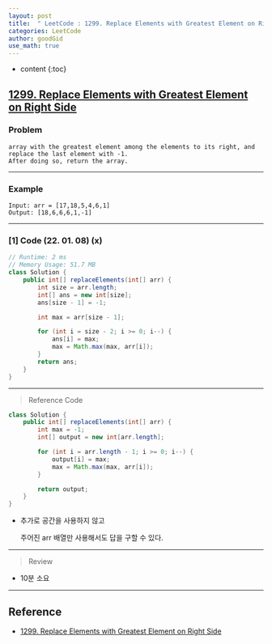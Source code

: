 ```yaml
---
layout: post
title:  " LeetCode : 1299. Replace Elements with Greatest Element on Right Side "
categories: LeetCode
author: goodGid
use_math: true
---
```

* content
{:toc}

## [1299. Replace Elements with Greatest Element on Right Side](https://leetcode.com/problems/replace-elements-with-greatest-element-on-right-side/)

### Problem

```
array with the greatest element among the elements to its right, and replace the last element with -1.
After doing so, return the array.
```


---

### Example

```
Input: arr = [17,18,5,4,6,1]
Output: [18,6,6,6,1,-1]
```

---

### [1] Code (22. 01. 08) (x)

``` java
// Runtime: 2 ms
// Memory Usage: 51.7 MB
class Solution {
    public int[] replaceElements(int[] arr) {
        int size = arr.length;
        int[] ans = new int[size];
        ans[size - 1] = -1;

        int max = arr[size - 1];

        for (int i = size - 2; i >= 0; i--) {
            ans[i] = max;
            max = Math.max(max, arr[i]);
        }
        return ans;
    }
}
```

---

> Reference Code

``` java
class Solution {
    public int[] replaceElements(int[] arr) {
        int max = -1;
        int[] output = new int[arr.length];

        for (int i = arr.length - 1; i >= 0; i--) {
            output[i] = max;
            max = Math.max(max, arr[i]);
        }

        return output;
    }
}
```

* 추가로 공간을 사용하지 않고

  주어진 arr 배열만 사용해서도 답을 구할 수 있다.

---

> Review

* 10분 소요


---

## Reference

* [1299. Replace Elements with Greatest Element on Right Side](https://leetcode.com/problems/replace-elements-with-greatest-element-on-right-side/)